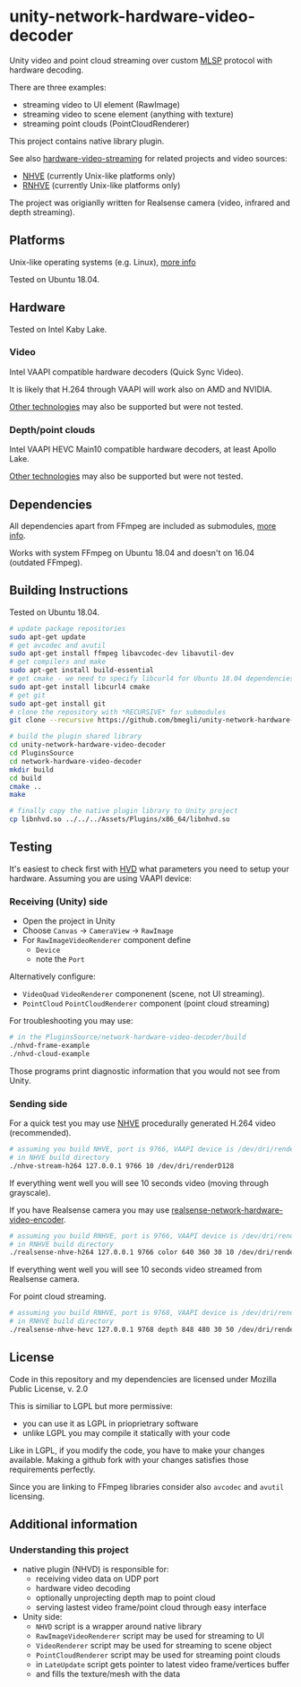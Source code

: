 # unity-network-hardware-video-decoder

Unity video and point cloud streaming over custom [MLSP](https://github.com/bmegli/minimal-latency-streaming-protocol) protocol with hardware decoding.

There are three examples:
- streaming video to UI element (RawImage)
- streaming video to scene element (anything with texture)
- streaming point clouds (PointCloudRenderer)

This project contains native library plugin.

See also [hardware-video-streaming](https://github.com/bmegli/hardware-video-streaming) for related projects and video sources:
- [NHVE](https://github.com/bmegli/network-hardware-video-encoder) (currently Unix-like platforms only)
- [RNHVE](https://github.com/bmegli/realsense-network-hardware-video-encoder) (currently Unix-like platforms only)

The project was origianlly written for Realsense camera (video, infrared and depth streaming).

## Platforms 

Unix-like operating systems (e.g. Linux), [more info](https://github.com/bmegli/unity-network-hardware-video-decoder/wiki/Platforms)

Tested on Ubuntu 18.04.

## Hardware

Tested on Intel Kaby Lake.

### Video

Intel VAAPI compatible hardware decoders (Quick Sync Video).

It is likely that H.264 through VAAPI will work also on AMD and NVIDIA.

[Other technologies](https://github.com/bmegli/unity-network-hardware-video-decoder/wiki/Hardware) may also be supported but were not tested.


### Depth/point clouds

Intel VAAPI HEVC Main10 compatible hardware decoders, at least Apollo Lake.

[Other technologies](https://github.com/bmegli/unity-network-hardware-video-decoder/wiki/Hardware) may also be supported but were not tested.


## Dependencies

All dependencies apart from FFmpeg are included as submodules, [more info](https://github.com/bmegli/unity-network-hardware-video-decoder/wiki/Dependencies).

Works with system FFmpeg on Ubuntu 18.04 and doesn't on 16.04 (outdated FFmpeg).

## Building Instructions

Tested on Ubuntu 18.04.

``` bash
# update package repositories
sudo apt-get update 
# get avcodec and avutil
sudo apt-get install ffmpeg libavcodec-dev libavutil-dev
# get compilers and make 
sudo apt-get install build-essential
# get cmake - we need to specify libcurl4 for Ubuntu 18.04 dependencies problem
sudo apt-get install libcurl4 cmake
# get git
sudo apt-get install git
# clone the repository with *RECURSIVE* for submodules
git clone --recursive https://github.com/bmegli/unity-network-hardware-video-decoder.git

# build the plugin shared library
cd unity-network-hardware-video-decoder
cd PluginsSource
cd network-hardware-video-decoder
mkdir build
cd build
cmake ..
make

# finally copy the native plugin library to Unity project
cp libnhvd.so ../../../Assets/Plugins/x86_64/libnhvd.so
```

## Testing

It's easiest to check first with [HVD](https://github.com/bmegli/hardware-video-decoder) what 
parameters you need to setup your hardware. Assuming you are using VAAPI device:

### Receiving (Unity) side

- Open the project in Unity
- Choose `Canvas` -> `CameraView` -> `RawImage`
- For `RawImageVideoRenderer` component define
	- `Device`
	- note the `Port`

Alternatively configure:
- `VideoQuad` `VideoRenderer` componenent (scene, not UI streaming).
- `PointCloud` `PointCloudRenderer` component (point cloud streaming)

For troubleshooting you may use:

```bash
# in the PluginsSource/network-hardware-video-decoder/build
./nhvd-frame-example
./nhvd-cloud-example
```

Those programs print diagnostic information that you would not see from Unity.

### Sending side

For a quick test you may use [NHVE](https://github.com/bmegli/network-hardware-video-encoder) procedurally generated H.264 video (recommended).

```bash
# assuming you build NHVE, port is 9766, VAAPI device is /dev/dri/renderD128
# in NHVE build directory
./nhve-stream-h264 127.0.0.1 9766 10 /dev/dri/renderD128
```

If everything went well you will see 10 seconds video (moving through grayscale).

If you have Realsense camera you may use [realsense-network-hardware-video-encoder](https://github.com/bmegli/realsense-network-hardware-video-encoder).

```bash
# assuming you build RNHVE, port is 9766, VAAPI device is /dev/dri/renderD128
# in RNHVE build directory
./realsense-nhve-h264 127.0.0.1 9766 color 640 360 30 10 /dev/dri/renderD128
```

If everything went well you will see 10 seconds video streamed from Realsense camera.

For point cloud streaming.

```bash
# assuming you build RNHVE, port is 9768, VAAPI device is /dev/dri/renderD128
# in RNHVE build directory
./realsense-nhve-hevc 127.0.0.1 9768 depth 848 480 30 50 /dev/dri/renderD128
```

## License

Code in this repository and my dependencies are licensed under Mozilla Public License, v. 2.0

This is similiar to LGPL but more permissive:
- you can use it as LGPL in prioprietrary software
- unlike LGPL you may compile it statically with your code

Like in LGPL, if you modify the code, you have to make your changes available.
Making a github fork with your changes satisfies those requirements perfectly.

Since you are linking to FFmpeg libraries consider also `avcodec` and `avutil` licensing.

## Additional information

### Understanding this project

- native plugin (NHVD) is responsible for:
	- receiving video data on UDP port
	- hardware video decoding
   - optionally unprojecting depth map to point cloud
	- serving lastest video frame/point cloud through easy interface
- Unity side:
	- `NHVD` script is a wrapper around native library
	- `RawImageVideoRenderer` script may be used for streaming to UI
	- `VideoRenderer` script may be used for streaming to scene object
   - `PointCloudRenderer` script may be used for streaming point clouds
	- in `LateUpdate` script gets pointer to latest video frame/vertices buffer
	- and fills the texture/mesh with the data
